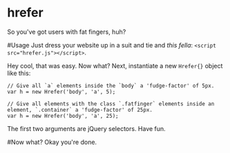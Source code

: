 hrefer
======
So you've got users with fat fingers, huh?

#Usage
Just dress your website up in a suit and tie and <i>this fella</i>: <code>&lt;script src=&quot;hrefer.js&quot;&gt;&lt;/script&gt;</code>.</p>
Hey cool, that was easy. Now what?
Next, instantiate a new `Hrefer{}` object like this:

    // Give all `a` elements inside the `body` a 'fudge-factor' of 5px.
    var h = new Hrefer('body', 'a', 5);
    
    // Give all elements with the class `.fatfinger` elements inside an element, `.container` a 'fudge-factor' of 25px.
    var h = new Hrefer('body', 'a', 25);

The first two arguments are jQuery selectors. Have fun.

#Now what?
Okay you're done.
